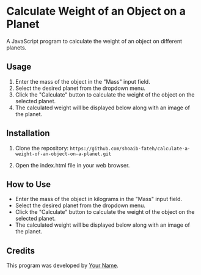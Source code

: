 # Calculate Weight of an Object on a Planet

A JavaScript program to calculate the weight of an object on different planets.

## Usage

1. Enter the mass of the object in the "Mass" input field.
2. Select the desired planet from the dropdown menu.
3. Click the "Calculate" button to calculate the weight of the object on the selected planet.
4. The calculated weight will be displayed below along with an image of the planet.

## Installation

1. Clone the repository: ``` https://github.com/shoaib-fateh/calculate-a-weight-of-an-object-on-a-planet.git ```

2. Open the index.html file in your web browser.

## How to Use

- Enter the mass of the object in kilograms in the "Mass" input field.
- Select the desired planet from the dropdown menu.
- Click the "Calculate" button to calculate the weight of the object on the selected planet.
- The calculated weight will be displayed below along with an image of the planet.

## Credits

This program was developed by [Your Name](https://github.com/shoaib-fateh).

